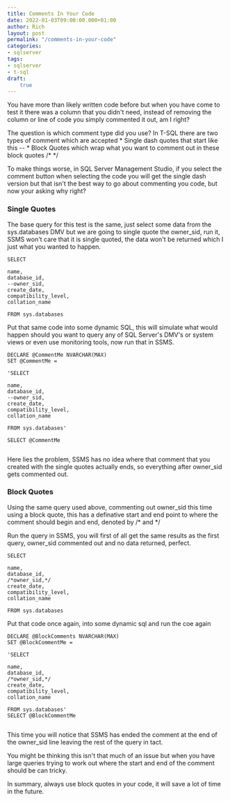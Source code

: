 ```yaml
---
title: Comments In Your Code
date: 2022-01-03T09:00:00.000+01:00
author: Rich
layout: post
permalink: "/comments-in-your-code"
categories:
- sqlserver
tags:
- sqlserver
- t-sql
draft:
    true
---
```


You have more than likely written code before but when you have come to test it there was a column that you didn't need, instead of removing the column or line of code you simply commented it out, am I right?

The question is which comment type did you use? In T-SQL there are two types of comment which are accepted 
    * Single dash quotes that start like this -- 
    * Block Quotes which wrap what you want to comment out in these block quotes /* */

To make things worse, in SQL Server Management Studio, if you select the comment button when selecting the code you will get the single dash version but that isn't the best way to go about commenting you code, but now your asking why right?

### Single Quotes

The base query for this test is the same, just select some data from the sys.databases DMV but we are going to single quote the owner_sid, run it, SSMS won't care that it is single quoted, the data won't be returned which I just what you wanted to happen. 

```
SELECT

name,
database_id,
--owner_sid,
create_date,
compatibility_level,
collation_name

FROM sys.databases
```

Put that same code into some dynamic SQL, this will simulate what would happen should you want to query any of SQL Server's DMV's or system views or even use monitoring tools, now run that in SSMS. 

```
DECLARE @CommentMe NVARCHAR(MAX)
SET @CommentMe = 

'SELECT

name,
database_id,
--owner_sid,
create_date,
compatibility_level,
collation_name

FROM sys.databases'

SELECT @CommentMe

```
![]()

Here lies the problem, SSMS has no idea where that comment that you created with the single quotes actually ends, so everything after owner_sid gets commented out. 

### Block Quotes

Using the same query used above, commenting out owner_sid this time using a block quote, this has a definative start and end point to where the comment should begin and end, denoted by /* and */

Run the query in SSMS, you will first of all get the same results as the first query, owner_sid commented out and no data returned, perfect. 

```
SELECT

name,
database_id,
/*owner_sid,*/
create_date,
compatibility_level,
collation_name

FROM sys.databases
```

Put that code once again, into some dynamic sql and run the coe again

```
DECLARE @BlockComments NVARCHAR(MAX)
SET @BlockCommentMe = 

'SELECT

name,
database_id,
/*owner_sid,*/
create_date,
compatibility_level,
collation_name

FROM sys.databases'
SELECT @BlockCommentMe
```

![]()

This time you will notice that SSMS has ended the comment at the end of the owner_sid line leaving the rest of the query in tact.

You might be thinking this isn't that much of an issue but when you have large queries trying to work out where the start and end of the comment should be can tricky. 

In summary, always use block quotes in your code, it will save a lot of time in the future. 